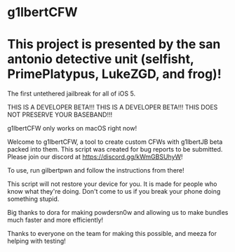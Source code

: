 # g1lbertCFW
# This project is presented by the san antonio detective unit (selfisht, PrimePlatypus, LukeZGD, and frog)!

The first untethered jailbreak for all of iOS 5.

THIS IS A DEVELOPER BETA!!! THIS IS A DEVELOPER BETA!!!
THIS DOES NOT PRESERVE YOUR BASEBAND!!!

g1lbertCFW only works on macOS right now!

Welcome to g1lbertCFW, a tool to create custom CFWs with g1lbertJB beta packed into them.
This script was created for bug reports to be submitted. Please join our discord at https://discord.gg/kWmGBSUhyW!

To use, run gilbertpwn and follow the instructions from there!

This script will not restore your device for you. It is made for people who know what they're doing. Don't come to us if you break your phone doing something stupid.

Big thanks to dora for making powdersn0w and allowing us to make bundles much faster and more efficiently!

Thanks to everyone on the team for making this possible, and meeza for helping with testing!
